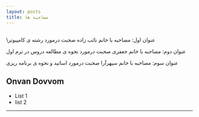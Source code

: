 ```yaml
---
layout: posts
title: مصاحبه ها
---
```

##


\عنوان اول: مصاحبه با خانم نائب زاده 
صحبت درمورد رشته ی کامپیوتر

عنوان دوم: مصاحبه با خانم جعفری
صحبت درمورد نحوه ی مطالعه دروس در ترم اول

عنوان سوم: مصاحبه با خانم سپهرآرا
صحبت درمورد اساتید و نحوه ی برنامه ریزی 
## Onvan Dovvom

- List 1
- list 2

---

